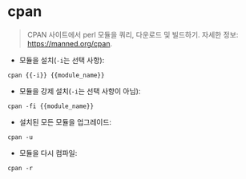 # cpan

> CPAN 사이트에서 perl 모듈을 쿼리, 다운로드 및 빌드하기.
> 자세한 정보: <https://manned.org/cpan>.

- 모듈을 설치(`-i`는 선택 사항):

`cpan {{-i}} {{module_name}}`

- 모듈을 강제 설치(`-i`는 선택 사항이 아님):

`cpan -fi {{module_name}}`

- 설치된 모든 모듈을 업그레이드:

`cpan -u`

- 모듈을 다시 컴파일:

`cpan -r`
